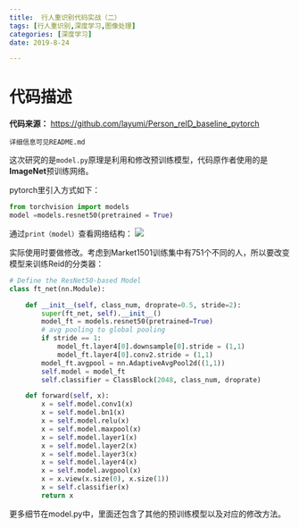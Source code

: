 ```yaml
---
title:  行人重识别代码实战（二）
tags: [行人重识别,深度学习,图像处理]
categories: [深度学习]
date: 2019-8-24

---
```


# **代码描述**

**代码来源：** <https://github.com/layumi/Person_reID_baseline_pytorch>

`详细信息可见README.md`

这次研究的是`model.py`原理是利用和修改预训练模型，代码原作者使用的是**ImageNet**预训练网络。

pytorch里引入方式如下：
```python
from torchvision import models
model =models.resnet50(pretrained = True)
```
通过`print（model）`查看网络结构：
![](https://s1.ax1x.com/2022/09/05/vT2fA0.png)

实际使用时要做修改。考虑到Market1501训练集中有751个不同的人，所以要改变模型来训练Reid的分类器：
```python
# Define the ResNet50-based Model
class ft_net(nn.Module):

    def __init__(self, class_num, droprate=0.5, stride=2):
        super(ft_net, self).__init__()
        model_ft = models.resnet50(pretrained=True)
        # avg pooling to global pooling
        if stride == 1:
            model_ft.layer4[0].downsample[0].stride = (1,1)
            model_ft.layer4[0].conv2.stride = (1,1)
        model_ft.avgpool = nn.AdaptiveAvgPool2d((1,1))
        self.model = model_ft
        self.classifier = ClassBlock(2048, class_num, droprate)

    def forward(self, x):
        x = self.model.conv1(x)
        x = self.model.bn1(x)
        x = self.model.relu(x)
        x = self.model.maxpool(x)
        x = self.model.layer1(x)
        x = self.model.layer2(x)
        x = self.model.layer3(x)
        x = self.model.layer4(x)
        x = self.model.avgpool(x)
        x = x.view(x.size(0), x.size(1))
        x = self.classifier(x)
        return x

```
更多细节在model.py中，里面还包含了其他的预训练模型以及对应的修改方法。